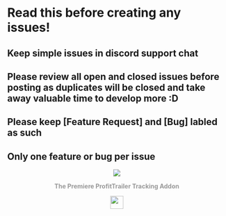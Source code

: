 # Read this before creating any issues!
## Keep simple issues in discord support chat
## Please review all open and closed issues before posting as duplicates will be closed and take away valuable time to develop more :D
## Please keep [Feature Request] and [Bug] labled as such
## Only one feature or bug per issue


<div align="center"><a href="https://pttracker.net/"><img src="https://ptTracker.net/PtTrackerLogo.png"></a>

<b><font color="#999">The Premiere ProfitTrailer Tracking Addon</font></b>

<div align="center">  
<a href="https://discord.gg/Er6UfJm"><img src="https://vignette.wikia.nocookie.net/rblxofftopic/images/b/bd/Discord_logo_svg.png/revision/latest/scale-to-width-down/640?cb=20170707023932" height="30"></div>

